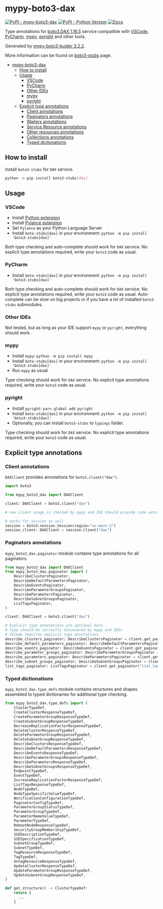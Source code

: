 # mypy-boto3-dax

[![PyPI - mypy-boto3-dax](https://img.shields.io/pypi/v/mypy-boto3-dax.svg?color=blue)](https://pypi.org/project/mypy-boto3-dax)
[![PyPI - Python Version](https://img.shields.io/pypi/pyversions/mypy-boto3-dax.svg?color=blue)](https://pypi.org/project/mypy-boto3-dax)
[![Docs](https://img.shields.io/readthedocs/mypy-boto3-builder.svg?color=blue)](https://mypy-boto3-builder.readthedocs.io/)

Type annotations for
[boto3.DAX 1.16.5](https://boto3.amazonaws.com/v1/documentation/api/1.16.5/reference/services/dax.html#DAX) service
compatible with
[VSCode](https://code.visualstudio.com/),
[PyCharm](https://www.jetbrains.com/pycharm/),
[mypy](https://github.com/python/mypy),
[pyright](https://github.com/microsoft/pyright)
and other tools.

Generated by [mypy-boto3-buider 3.2.2](https://github.com/vemel/mypy_boto3_builder).

More information can be found on [boto3-stubs](https://pypi.org/project/boto3-stubs/) page.

- [mypy-boto3-dax](#mypy-boto3-dax)
  - [How to install](#how-to-install)
  - [Usage](#usage)
    - [VSCode](#vscode)
    - [PyCharm](#pycharm)
    - [Other IDEs](#other-ides)
    - [mypy](#mypy)
    - [pyright](#pyright)
  - [Explicit type annotations](#explicit-type-annotations)
    - [Client annotations](#client-annotations)
    - [Paginators annotations](#paginators-annotations)
    - [Waiters annotations](#waiters-annotations)
    - [Service Resource annotations](#service-resource-annotations)
    - [Other resources annotations](#other-resources-annotations)
    - [Collections annotations](#collections-annotations)
    - [Typed dictionations](#typed-dictionations)

## How to install

Install `boto3-stubs` for `DAX` service.

```bash
python -m pip install boto3-stubs[dax]
```

## Usage

### VSCode

- Install [Python extension](https://marketplace.visualstudio.com/items?itemName=ms-python.python)
- Install [Pylance extension](https://marketplace.visualstudio.com/items?itemName=ms-python.vscode-pylance)
- Set `Pylance` as your Python Language Server
- Install `boto-stubs[dax]` in your environment: `python -m pip install 'boto3-stubs[dax]'`

Both type checking and auto-complete should work for `DAX` service.
No explicit type annotations required, write your `boto3` code as usual.

### PyCharm

- Install `boto-stubs[dax]` in your environment: `python -m pip install 'boto3-stubs[dax]'`

Both type checking and auto-complete should work for `DAX` service.
No explicit type annotations required, write your `boto3` code as usual.
Auto-complete can be slow on big projects or if you have a lot of installed `boto3-stubs` submodules.

### Other IDEs

Not tested, but as long as your IDE support `mypy` or `pyright`, everything should work.

### mypy

- Install `mypy`: `python -m pip install mypy`
- Install `boto-stubs[dax]` in your environment: `python -m pip install 'boto3-stubs[dax]'`
- Run `mypy` as usual

Type checking should work for `DAX` service.
No explicit type annotations required, write your `boto3` code as usual.

### pyright

- Install `pyright`: `yarn global add pyright`
- Install `boto-stubs[dax]` in your environment: `python -m pip install 'boto3-stubs[dax]'`
- Optionally, you can install `boto3-stubs` to `typings` folder.

Type checking should work for `DAX` service.
No explicit type annotations required, write your `boto3` code as usual.

## Explicit type annotations

### Client annotations

`DAXClient` provides annotations for `boto3.client("dax")`.

```python
import boto3

from mypy_boto3_dax import DAXClient

client: DAXClient = boto3.client("dax")

# now client usage is checked by mypy and IDE should provide code auto-complete

# works for session as well
session = boto3.session.Session(region="us-west-1")
session_client: DAXClient = session.client("dax")
```

### Paginators annotations

`mypy_boto3_dax.paginator` module contains type annotations for all paginators.

```python
from mypy_boto3_dax import DAXClient
from mypy_boto3_dax.paginator import (
    DescribeClustersPaginator,
    DescribeDefaultParametersPaginator,
    DescribeEventsPaginator,
    DescribeParameterGroupsPaginator,
    DescribeParametersPaginator,
    DescribeSubnetGroupsPaginator,
    ListTagsPaginator,
)

client: DAXClient = boto3.client("dax")

# Explicit type annotations are optional here
# Type should be correctly discovered by mypy and IDEs
# VSCode requires explicit type annotations
describe_clusters_paginator: DescribeClustersPaginator = client.get_paginator("describe_clusters")
describe_default_parameters_paginator: DescribeDefaultParametersPaginator = client.get_paginator("describe_default_parameters")
describe_events_paginator: DescribeEventsPaginator = client.get_paginator("describe_events")
describe_parameter_groups_paginator: DescribeParameterGroupsPaginator = client.get_paginator("describe_parameter_groups")
describe_parameters_paginator: DescribeParametersPaginator = client.get_paginator("describe_parameters")
describe_subnet_groups_paginator: DescribeSubnetGroupsPaginator = client.get_paginator("describe_subnet_groups")
list_tags_paginator: ListTagsPaginator = client.get_paginator("list_tags")
```







### Typed dictionations

`mypy_boto3_dax.type_defs` module contains structures and shapes assembled
to typed dictionaries for additional type checking.

```python
from mypy_boto3_dax.type_defs import (
    ClusterTypeDef,
    CreateClusterResponseTypeDef,
    CreateParameterGroupResponseTypeDef,
    CreateSubnetGroupResponseTypeDef,
    DecreaseReplicationFactorResponseTypeDef,
    DeleteClusterResponseTypeDef,
    DeleteParameterGroupResponseTypeDef,
    DeleteSubnetGroupResponseTypeDef,
    DescribeClustersResponseTypeDef,
    DescribeDefaultParametersResponseTypeDef,
    DescribeEventsResponseTypeDef,
    DescribeParameterGroupsResponseTypeDef,
    DescribeParametersResponseTypeDef,
    DescribeSubnetGroupsResponseTypeDef,
    EndpointTypeDef,
    EventTypeDef,
    IncreaseReplicationFactorResponseTypeDef,
    ListTagsResponseTypeDef,
    NodeTypeDef,
    NodeTypeSpecificValueTypeDef,
    NotificationConfigurationTypeDef,
    PaginatorConfigTypeDef,
    ParameterGroupStatusTypeDef,
    ParameterGroupTypeDef,
    ParameterNameValueTypeDef,
    ParameterTypeDef,
    RebootNodeResponseTypeDef,
    SecurityGroupMembershipTypeDef,
    SSEDescriptionTypeDef,
    SSESpecificationTypeDef,
    SubnetGroupTypeDef,
    SubnetTypeDef,
    TagResourceResponseTypeDef,
    TagTypeDef,
    UntagResourceResponseTypeDef,
    UpdateClusterResponseTypeDef,
    UpdateParameterGroupResponseTypeDef,
    UpdateSubnetGroupResponseTypeDef,
)

def get_structure() -> ClusterTypeDef:
    return {
      ...
    }
```
